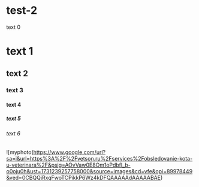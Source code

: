 # test-2
text 0
# text 1
## text 2
### text 3
#### text 4
##### text 5
###### text 6
![myphoto(https://www.google.com/url?sa=i&url=https%3A%2F%2Fvetson.ru%2Fservices%2Fobsledovanie-kota-u-veterinara%2F&psig=AOvVaw0E8Om1oPdbfl_b-o0oju0h&ust=1731239257758000&source=images&cd=vfe&opi=89978449&ved=0CBQQjRxqFwoTCPikkP6Wz4kDFQAAAAAdAAAAABAE)
